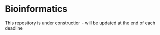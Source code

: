 # Bioinformatics
This repository is under construction - will be updated at the end of each deadline
